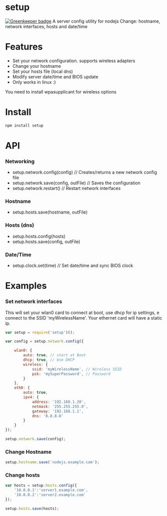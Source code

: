 setup
=====

[![Greenkeeper badge](https://badges.greenkeeper.io/kumavis/setup.svg)](https://greenkeeper.io/)
A server config utility for nodejs
Change: hostname, network interfaces, hosts and date/time

# Features

- Set your network configuration. supports wireless adapters
- Change your hostname
- Set your hosts file (local dns)
- Modify server date/time and BIOS update
- Only works in linux :)

You need to install wpasupplicant for wireless options


# Install
```bash
npm install setup
```

# API

### Networking
- setup.network.config(config)  // Creates/returns a new network config file
- setup.network.save(config, outFile) 	  // Saves the configuration
- setup.network.restart() 	  // Restart network interfaces


### Hostname
- setup.hosts.save(hostname, outFile)


### Hosts (dns)
- setup.hosts.config(hosts)
- setup.hosts.save(config, outFile)


### Date/Time
- setup.clock.set(time) // Set date/time and sync BIOS clock


# Examples

### Set network interfaces

This will set your wlan0 card to connect at boot, use dhcp for ip settings, e connect to the SSID 'myWirelessName'.
Your ethernet card will have a static ip.

```js
var setup = require('setup')();

var config = setup.network.config({

	wlan0: {
		auto: true, // start at Boot
		dhcp: true, // Use DHCP
		wireless: {
			ssid: 'myWirelessName', // Wireless SSID
			psk: 'mySuperPassword', // Password
		}
	},
	eth0: {
		auto: true,
		ipv4: {
			address: '192.168.1.20',
			netmask: '255.255.255.0',
			gateway: '192.168.1.1',
			dns: '8.8.8.8'
		}
	}
});

setup.network.save(config);
```


### Change Hostname
```js
setup.hostname.save('nodejs.example.com');
```

### Change hosts
```js
var hosts = setup.hosts.config({ 
	'10.0.0.1':'server1.example.com', 
	'10.0.0.2':'server2.example.com'
});

setup.hosts.save(hosts);
```


